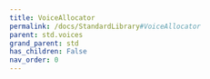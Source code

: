 ```yaml
---
title: VoiceAllocator
permalink: /docs/StandardLibrary#VoiceAllocator
parent: std.voices
grand_parent: std
has_children: False
nav_order: 0
---
```

